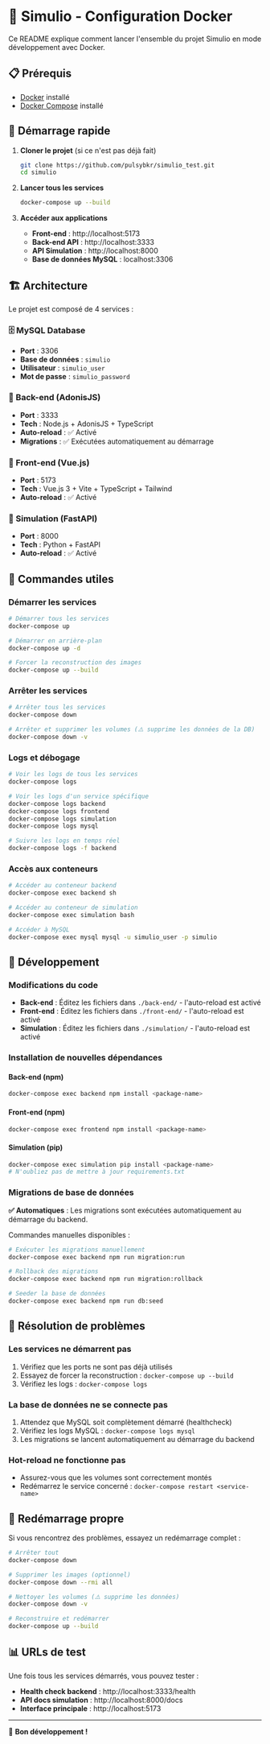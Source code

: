 # 🐳 Simulio - Configuration Docker

Ce README explique comment lancer l'ensemble du projet Simulio en mode développement avec Docker.

## 📋 Prérequis

- [Docker](https://www.docker.com/get-started) installé
- [Docker Compose](https://docs.docker.com/compose/) installé

## 🚀 Démarrage rapide

1. **Cloner le projet** (si ce n'est pas déjà fait)
   ```bash
   git clone https://github.com/pulsybkr/simulio_test.git
   cd simulio
   ```

2. **Lancer tous les services**
   ```bash
   docker-compose up --build
   ```

3. **Accéder aux applications**
   - **Front-end** : http://localhost:5173
   - **Back-end API** : http://localhost:3333
   - **API Simulation** : http://localhost:8000
   - **Base de données MySQL** : localhost:3306

## 🏗️ Architecture

Le projet est composé de 4 services :

### 🗄️ MySQL Database
- **Port** : 3306
- **Base de données** : `simulio`
- **Utilisateur** : `simulio_user`
- **Mot de passe** : `simulio_password`

### 🔧 Back-end (AdonisJS)
- **Port** : 3333
- **Tech** : Node.js + AdonisJS + TypeScript
- **Auto-reload** : ✅ Activé
- **Migrations** : ✅ Exécutées automatiquement au démarrage

### 🎨 Front-end (Vue.js)
- **Port** : 5173
- **Tech** : Vue.js 3 + Vite + TypeScript + Tailwind
- **Auto-reload** : ✅ Activé

### 🧮 Simulation (FastAPI)
- **Port** : 8000
- **Tech** : Python + FastAPI
- **Auto-reload** : ✅ Activé

## 📝 Commandes utiles

### Démarrer les services
```bash
# Démarrer tous les services
docker-compose up

# Démarrer en arrière-plan
docker-compose up -d

# Forcer la reconstruction des images
docker-compose up --build
```

### Arrêter les services
```bash
# Arrêter tous les services
docker-compose down

# Arrêter et supprimer les volumes (⚠️ supprime les données de la DB)
docker-compose down -v
```

### Logs et débogage
```bash
# Voir les logs de tous les services
docker-compose logs

# Voir les logs d'un service spécifique
docker-compose logs backend
docker-compose logs frontend
docker-compose logs simulation
docker-compose logs mysql

# Suivre les logs en temps réel
docker-compose logs -f backend
```

### Accès aux conteneurs
```bash
# Accéder au conteneur backend
docker-compose exec backend sh

# Accéder au conteneur de simulation
docker-compose exec simulation bash

# Accéder à MySQL
docker-compose exec mysql mysql -u simulio_user -p simulio
```

## 🔧 Développement

### Modifications du code
- **Back-end** : Éditez les fichiers dans `./back-end/` - l'auto-reload est activé
- **Front-end** : Éditez les fichiers dans `./front-end/` - l'auto-reload est activé  
- **Simulation** : Éditez les fichiers dans `./simulation/` - l'auto-reload est activé

### Installation de nouvelles dépendances

#### Back-end (npm)
```bash
docker-compose exec backend npm install <package-name>
```

#### Front-end (npm)
```bash
docker-compose exec frontend npm install <package-name>
```

#### Simulation (pip)
```bash
docker-compose exec simulation pip install <package-name>
# N'oubliez pas de mettre à jour requirements.txt
```

### Migrations de base de données

**✅ Automatiques** : Les migrations sont exécutées automatiquement au démarrage du backend.

Commandes manuelles disponibles :
```bash
# Exécuter les migrations manuellement
docker-compose exec backend npm run migration:run

# Rollback des migrations
docker-compose exec backend npm run migration:rollback

# Seeder la base de données
docker-compose exec backend npm run db:seed
```

## 🐛 Résolution de problèmes

### Les services ne démarrent pas
1. Vérifiez que les ports ne sont pas déjà utilisés
2. Essayez de forcer la reconstruction : `docker-compose up --build`
3. Vérifiez les logs : `docker-compose logs`

### La base de données ne se connecte pas
1. Attendez que MySQL soit complètement démarré (healthcheck)
2. Vérifiez les logs MySQL : `docker-compose logs mysql`
3. Les migrations se lancent automatiquement au démarrage du backend

### Hot-reload ne fonctionne pas
- Assurez-vous que les volumes sont correctement montés
- Redémarrez le service concerné : `docker-compose restart <service-name>`

## 🔄 Redémarrage propre

Si vous rencontrez des problèmes, essayez un redémarrage complet :

```bash
# Arrêter tout
docker-compose down

# Supprimer les images (optionnel)
docker-compose down --rmi all

# Nettoyer les volumes (⚠️ supprime les données)
docker-compose down -v

# Reconstruire et redémarrer
docker-compose up --build
```

## 📊 URLs de test

Une fois tous les services démarrés, vous pouvez tester :

- **Health check backend** : http://localhost:3333/health
- **API docs simulation** : http://localhost:8000/docs
- **Interface principale** : http://localhost:5173

---

🎉 **Bon développement !**

